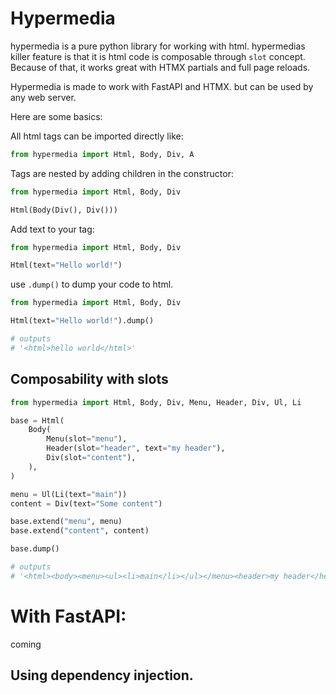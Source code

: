# Hypermedia

hypermedia is a pure python library for working with html. hypermedias killer feature is that it is html code is composable through `slot` concept. Because of that, it works great with HTMX partials and full page reloads.

Hypermedia is made to work with FastAPI and HTMX. but can be used by any web server.


Here are some basics:

All html tags can be imported directly like:

```python
from hypermedia import Html, Body, Div, A
```

Tags are nested by adding children in the constructor:

```python
from hypermedia import Html, Body, Div

Html(Body(Div(), Div()))
```

Add text to your tag:

```python
from hypermedia import Html, Body, Div

Html(text="Hello world!")
```

use `.dump()` to dump your code to html.


```python
from hypermedia import Html, Body, Div

Html(text="Hello world!").dump()

# outputs
# '<html>hello world</html>'
```

## Composability with slots

```python
from hypermedia import Html, Body, Div, Menu, Header, Div, Ul, Li

base = Html(
    Body(
        Menu(slot="menu"),
        Header(slot="header", text="my header"),
        Div(slot="content"),
    ),
)

menu = Ul(Li(text="main"))
content = Div(text="Some content")

base.extend("menu", menu)
base.extend("content", content)

base.dump()

# outputs
# '<html><body><menu><ul><li>main</li></ul></menu><header>my header</header><div><div>Some content</div></div></body></html>'
```


# With FastAPI:

coming


## Using dependency injection.
